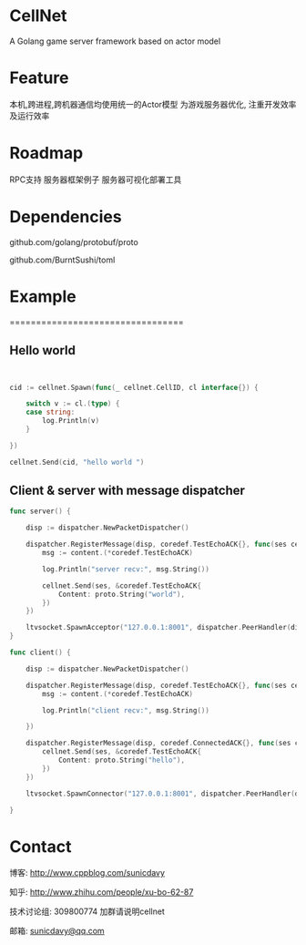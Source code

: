 # CellNet
A Golang game server framework based on actor model

# Feature

本机,跨进程,跨机器通信均使用统一的Actor模型
为游戏服务器优化, 注重开发效率及运行效率

# Roadmap
RPC支持
服务器框架例子
服务器可视化部署工具

# Dependencies
github.com/golang/protobuf/proto

github.com/BurntSushi/toml

# Example
=================================
## Hello world
```go


cid := cellnet.Spawn(func(_ cellnet.CellID, cl interface{}) {

	switch v := cl.(type) {
	case string:
		log.Println(v)
	}

})

cellnet.Send(cid, "hello world ")


```

## Client & server with message dispatcher
```go
func server() {

	disp := dispatcher.NewPacketDispatcher()

	dispatcher.RegisterMessage(disp, coredef.TestEchoACK{}, func(ses cellnet.CellID, content interface{}) {
		msg := content.(*coredef.TestEchoACK)

		log.Println("server recv:", msg.String())

		cellnet.Send(ses, &coredef.TestEchoACK{
			Content: proto.String("world"),
		})
	})

	ltvsocket.SpawnAcceptor("127.0.0.1:8001", dispatcher.PeerHandler(disp))
}

func client() {

	disp := dispatcher.NewPacketDispatcher()

	dispatcher.RegisterMessage(disp, coredef.TestEchoACK{}, func(ses cellnet.CellID, content interface{}) {
		msg := content.(*coredef.TestEchoACK)

		log.Println("client recv:", msg.String())

	})

	dispatcher.RegisterMessage(disp, coredef.ConnectedACK{}, func(ses cellnet.CellID, content interface{}) {
		cellnet.Send(ses, &coredef.TestEchoACK{
			Content: proto.String("hello"),
		})
	})

	ltvsocket.SpawnConnector("127.0.0.1:8001", dispatcher.PeerHandler(disp))

}

```

# Contact 
博客: http://www.cppblog.com/sunicdavy

知乎: http://www.zhihu.com/people/xu-bo-62-87

技术讨论组: 309800774 加群请说明cellnet

邮箱: sunicdavy@qq.com

